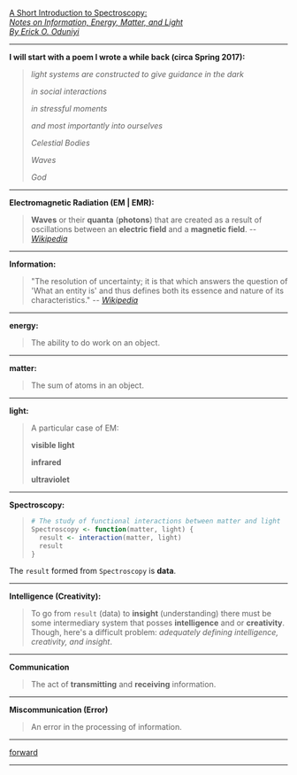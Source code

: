 [A Short Introduction to Spectroscopy:  
_Notes on Information, Energy, Matter, and Light_  
_By Erick O. Oduniyi_]()  

---
**I will start with a poem I wrote a while back (circa Spring 2017):**

> _light systems are constructed to give guidance in the dark_
>
> _in social interactions_
>
> _in stressful moments_
>
> _and most importantly into ourselves_
>
> _Celestial Bodies_
>
> _Waves_
>
> _God_
>

___
**Electromagnetic Radiation (EM | EMR):**
> **Waves** or their **quanta** (**photons**) that are created as a result of oscillations between an **electric field** and a **magnetic field**. -- [_Wikipedia_](https://en.wikipedia.org/wiki/Electromagnetic_radiation)

---
**Information:**
> "The resolution of uncertainty; it is that which answers the question of 'What an entity is' and thus defines both its essence and nature of its characteristics."
> --  [_Wikipedia_](https://en.wikipedia.org/wiki/Information)

---
**energy:**
> The ability to do work on an object.

---
**matter:**
> The sum of atoms in an object.

---
**light:**
> A particular case of EM:
>
> **visible light**
>
> **infrared**
>
> **ultraviolet**


---
**Spectroscopy:**
> ```R
> # The study of functional interactions between matter and light
> Spectroscopy <- function(matter, light) {
>   result <- interaction(matter, light)
>   result
> }
> ```

The `result` formed from `Spectroscopy` is **data**.

---
**Intelligence (Creativity):**
> To go from `result` (data) to **insight** (understanding) there must be some intermediary system that posses **intelligence** and or **creativity**. Though, here's a difficult problem: _adequately defining intelligence, creativity, and insight_.


---
**Communication**
> The act of **transmitting** and **receiving** information.

---
**Miscommunication (Error)**
> An error in the processing of information.

---

[forward](weekly_reports.md)

---